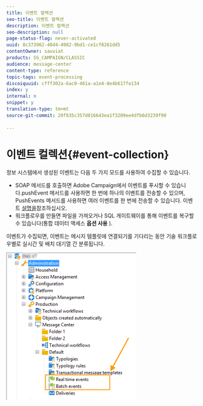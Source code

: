 ```yaml
---
title: 이벤트 컬렉션
seo-title: 이벤트 컬렉션
description: 이벤트 컬렉션
seo-description: null
page-status-flag: never-activated
uuid: 8c373962-40d4-4982-9bd1-ce1cf8261dd5
contentOwner: sauviat
products: SG_CAMPAIGN/CLASSIC
audience: message-center
content-type: reference
topic-tags: event-processing
discoiquuid: cfff302a-6ac0-461a-a1e4-8e4b617fe134
index: y
internal: n
snippet: y
translation-type: tm+mt
source-git-commit: 20f835c357d016643ea1f3209ee4dfb6d3239f90

---
```



# 이벤트 컬렉션{#event-collection}

정보 시스템에서 생성된 이벤트는 다음 두 가지 모드를 사용하여 수집할 수 있습니다.

* SOAP 메서드를 호출하면 Adobe Campaign에서 이벤트를 푸시할 수 있습니다.pushEvent 메서드를 사용하면 한 번에 하나의 이벤트를 전송할 수 있으며, PushEvents 메서드를 사용하면 여러 이벤트를 한 번에 전송할 수 있습니다. 이벤트 [설명을](../../message-center/using/event-description.md)참조하십시오.
* 워크플로우를 만들면 파일을 가져오거나 SQL 게이트웨이를 통해 이벤트를 복구할 수 있습니다(통합 데이터 액세스 **옵션 사용** ).

이벤트가 수집되면, 이벤트는 메시지 템플릿에 연결되기를 기다리는 동안 기술 워크플로우별로 실시간 및 배치 대기열 간 분류됩니다.

![](assets/messagecenter_events_queues_001.png)

